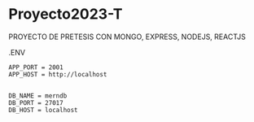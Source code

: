 # Proyecto2023-T
PROYECTO DE PRETESIS CON MONGO, EXPRESS, NODEJS, REACTJS

.ENV

    APP_PORT = 2001
    APP_HOST = http://localhost


    DB_NAME = merndb
    DB_PORT = 27017
    DB_HOST = localhost
